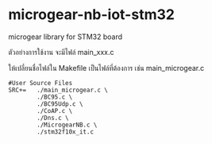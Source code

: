 # microgear-nb-iot-stm32
microgear library for STM32 board

ตัวอย่างการใช้งาน จะมีไฟล์ main_xxx.c

ให้เปลี่ยนชื่อไฟล์ใน Makefile เป็นไฟล์ที่ต้องการ เช่น main_microgear.c

```
#User Source Files
SRC+=	./main_microgear.c \
		./BC95.c \
		./BC95Udp.c \
		./CoAP.c \
		./Dns.c \
		./MicrogearNB.c \
		./stm32f10x_it.c 
```


